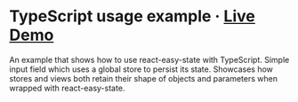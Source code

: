 # TypeScript usage example · [Live Demo](https://RisingStack.github.io/react-easy-state/examples/typescript-usage/build)

An example that shows how to use react-easy-state with TypeScript. Simple input field which uses a global store to persist its state. Showcases how stores and views both retain their shape of objects and parameters when wrapped with react-easy-state.
